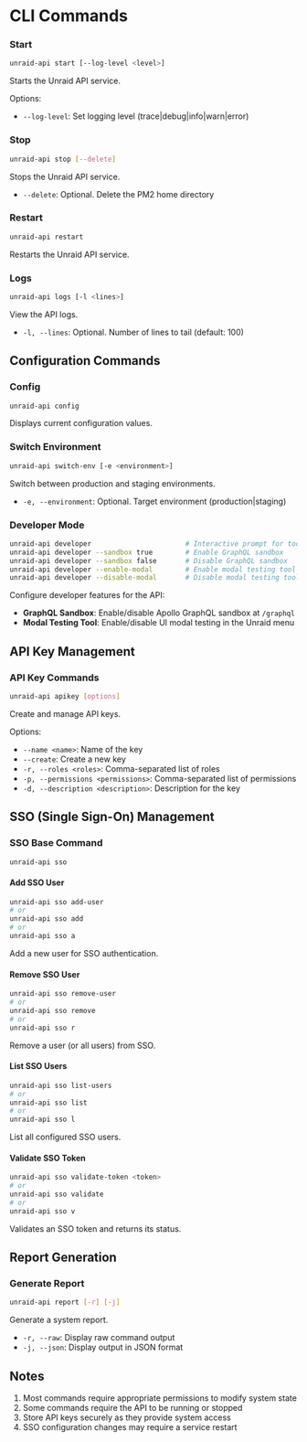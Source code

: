 # CLI Commands

### Start

```bash
unraid-api start [--log-level <level>]
```

Starts the Unraid API service.

Options:
- `--log-level`: Set logging level (trace|debug|info|warn|error)

### Stop

```bash
unraid-api stop [--delete]
```

Stops the Unraid API service.

- `--delete`: Optional. Delete the PM2 home directory

### Restart

```bash
unraid-api restart
```

Restarts the Unraid API service.

### Logs

```bash
unraid-api logs [-l <lines>]
```

View the API logs.

- `-l, --lines`: Optional. Number of lines to tail (default: 100)

## Configuration Commands

### Config

```bash
unraid-api config
```

Displays current configuration values.

### Switch Environment

```bash
unraid-api switch-env [-e <environment>]
```

Switch between production and staging environments.

- `-e, --environment`: Optional. Target environment (production|staging)

### Developer Mode

```bash
unraid-api developer                       # Interactive prompt for tools
unraid-api developer --sandbox true        # Enable GraphQL sandbox
unraid-api developer --sandbox false       # Disable GraphQL sandbox
unraid-api developer --enable-modal        # Enable modal testing tool
unraid-api developer --disable-modal       # Disable modal testing tool
```

Configure developer features for the API:

- **GraphQL Sandbox**: Enable/disable Apollo GraphQL sandbox at `/graphql`
- **Modal Testing Tool**: Enable/disable UI modal testing in the Unraid menu

## API Key Management

### API Key Commands

```bash
unraid-api apikey [options]
```

Create and manage API keys.

Options:

- `--name <name>`: Name of the key
- `--create`: Create a new key
- `-r, --roles <roles>`: Comma-separated list of roles
- `-p, --permissions <permissions>`: Comma-separated list of permissions
- `-d, --description <description>`: Description for the key

## SSO (Single Sign-On) Management

### SSO Base Command

```bash
unraid-api sso
```

#### Add SSO User

```bash
unraid-api sso add-user
# or
unraid-api sso add
# or
unraid-api sso a
```

Add a new user for SSO authentication.

#### Remove SSO User

```bash
unraid-api sso remove-user
# or
unraid-api sso remove
# or
unraid-api sso r
```

Remove a user (or all users) from SSO.

#### List SSO Users

```bash
unraid-api sso list-users
# or
unraid-api sso list
# or
unraid-api sso l
```

List all configured SSO users.

#### Validate SSO Token

```bash
unraid-api sso validate-token <token>
# or
unraid-api sso validate
# or
unraid-api sso v
```

Validates an SSO token and returns its status.

## Report Generation

### Generate Report

```bash
unraid-api report [-r] [-j]
```

Generate a system report.

- `-r, --raw`: Display raw command output
- `-j, --json`: Display output in JSON format

## Notes

1. Most commands require appropriate permissions to modify system state
2. Some commands require the API to be running or stopped
3. Store API keys securely as they provide system access
4. SSO configuration changes may require a service restart
